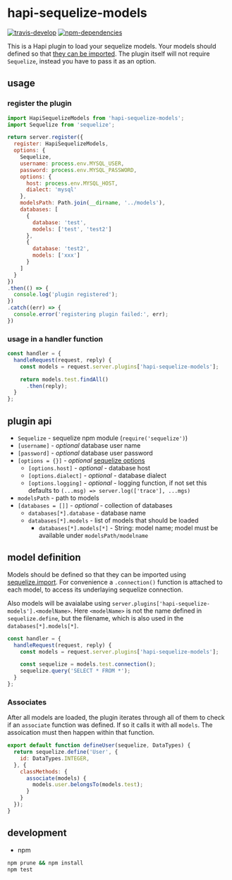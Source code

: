 # hapi-sequelize-models

[![travis-develop][004]][005]
[![npm-dependencies][006]][007]

This is a Hapi plugin to load your sequelize models. Your models should defined so that
[they can be imported][001]. The plugin itself will not require `Sequelize`, instead you
have to pass it as an option.


## usage

### register the plugin

```javascript
import HapiSequelizeModels from 'hapi-sequelize-models';
import Sequelize from 'sequelize';

return server.register({
  register: HapiSequelizeModels,
  options: {
    Sequelize,
    username: process.env.MYSQL_USER,
    password: process.env.MYSQL_PASSWORD,
    options: {
      host: process.env.MYSQL_HOST,
      dialect: 'mysql'
    },
    modelsPath: Path.join(__dirname, '../models'),
    databases: [
      {
        database: 'test',
        models: ['test', 'test2']
      },
      {
        database: 'test2',
        models: ['xxx']
      }
    ]
  }
})
.then(() => {
  console.log('plugin registered');
})
.catch((err) => {
  console.error('registering plugin failed:', err);
})
```

### usage in a handler function

```javascript
const handler = {
  handleRequest(request, reply) {
    const models = request.server.plugins['hapi-sequelize-models'];

    return models.test.findAll()
      .then(reply);
  }
};
```

## plugin api

- `Sequelize` - sequelize npm module (`require('sequelize')`)
- `[username]` - *optional* database user name
- `[password]` - *optional* database user password
- `[options = {}]` - *optional* [sequelize options][003]
    - `[options.host]` - *optional* - database host
    - `[options.dialect]` - *optional* - database dialect
    - `[options.logging]` - *optional* - logging function, if not set this defaults to `(...msg) => server.log(['trace'], ...mgs)`
- `modelsPath` - path to models
- `[databases = []]` - *optional* - collection of databases
    - `databases[*].database` - database name
    - `databases[*].models` - list of models that should be loaded
        - `databases[*].models[*]` - String: model name; model must be available under `modelsPath/modelname`

## model definition

Models should be defined so that they can be imported using [sequelize.import][001]. For convenience
a `.connection()` function is attached to each model, to access its underlaying sequelize connection.

Also models will be avaialabe using `server.plugins['hapi-sequelize-models'].<modelName>`. Here `<modelName>`
is not the name defined in `sequelize.define`, but the filename, which is also used in the `databases[*].models[*]`.

```javascript
const handler = {
  handleRequest(request, reply) {
    const models = request.server.plugins['hapi-sequelize-models'];

    const sequelize = models.test.connection();
    sequelize.query('SELECT * FROM *');
  }
};
```

### Associates

After all models are loaded, the plugin iterates through all of them to check if an `associate` function was
defined. If so it calls it with all `models`. The assoication must then happen within that function.

```javascript
export default function defineUser(sequelize, DataTypes) {
  return sequelize.define('User', {
    id: DataTypes.INTEGER,
  }, {
    classMethods: {
      associate(models) {
        models.user.belongsTo(models.test);
      }
    }
  });
}
```

## development

- npm

```bash
npm prune && npm install
npm test
```


[001]: http://docs.sequelizejs.com/en/latest/docs/models-definition/#import
[002]: https://www.docker.com/products/docker-toolbox
[003]: http://docs.sequelizejs.com/en/latest/api/sequelize/
[004]: https://travis-ci.org/blogfoster/hapi-sequelize-models.svg?branch=develop
[005]: https://travis-ci.org/blogfoster/hapi-sequelize-models
[006]: https://david-dm.org/blogfoster/hapi-sequelize-models.svg
[007]: https://david-dm.org/blogfoster/hapi-sequelize-models
